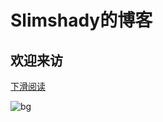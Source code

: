 # Slimshady的博客

## 欢迎来访

[下滑阅读]()

![bg](https://tva1.sinaimg.cn/large/007S8ZIlgy1gg05dgvxb5j31900u04qq.jpg)

